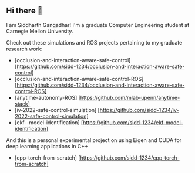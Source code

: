 ## Hi there 👋

I am Siddharth Gangadhar! I'm a graduate Computer Engineering student at Carnegie Mellon University.

Check out these simulations and ROS projects pertaining to my graduate research work:

* [occlusion-and-interaction-aware-safe-control] [https://github.com/sidd-1234/occlusion-and-interaction-aware-safe-control]
* [occlusion-and-interaction-aware-safe-control-ROS] [https://github.com/sidd-1234/occlusion-and-interaction-aware-safe-control-ROS]
* [anytime-autonomy-ROS] [https://github.com/mlab-upenn/anytime-stack]
* [iv-2022-safe-control-simulation] [https://github.com/sidd-1234/iv-2022-safe-control-simulation]
* [ekf--model-identification] [https://github.com/sidd-1234/ekf-model-identification]

And this is a personal experimental project on using Eigen and CUDA for deep learning applications in C++

* [cpp-torch-from-scratch] [https://github.com/sidd-1234/cpp-torch-from-scratch]

<!--
**sidd-1234/sidd-1234** is a ✨ _special_ ✨ repository because its `README.md` (this file) appears on your GitHub profile.

Here are some ideas to get you started:

- 🔭 I’m currently working on ...
- 🌱 I’m currently learning ...
- 👯 I’m looking to collaborate on ...
- 🤔 I’m looking for help with ...
- 💬 Ask me about ...
- 📫 How to reach me: ...
- 😄 Pronouns: ...
- ⚡ Fun fact: ...
-->
